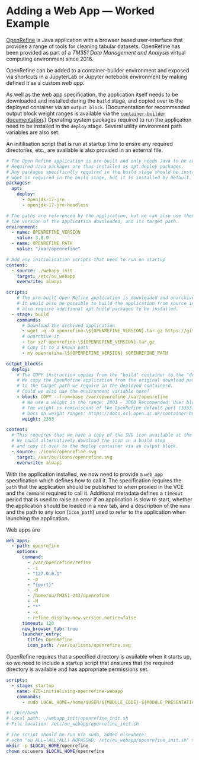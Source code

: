 # Adding a Web App — Worked Example

[OpenRefine](https://openrefine.org/) is Java application with a browser based user-interface that provides a range of tools for cleaning tabular datasets. OpenRefine has been provided as part of a *TM351 Data Management and Analysis* virtual computing environment since 2016.

OpenRefine can be added to a container-builder environment and exposed via shortcuts in a JupyterLab or Jupyter notebook environment by making defined it as a custom *web app*.

As well as the web app specification, the application itself needs to be downloaded and installed during the `build` stage, and copied over to the deployed container via an `output block`. (Documentation for recommended output block weight ranges is available via the [`container-builder` documentation](https://docs.ocl.open.ac.uk/container-builder/v3/developer/output_block_weights.html).) Operating system packages required to run the application need to be installed in the `deploy` stage. Several utility environment path variables are also set.

An initilisation script that is run at startup time to ensire any required directories, etc., are available is also provided in an external file.

```yaml
# The Open Refine application is pre-built and only needs Java to be available in the deploy stage.
# Required Java packages are thus installed as apt.deploy packages.
# Any packages specifically required in the build stage should be install as apt.build packages.
# wget is required in the build stage, but it is installed by default.
packages:
  apt:
    deploy:
      - openjdk-17-jre 
      - openjdk-17-jre-headless

# The paths are referenced by the application, but we can also use them to specify
# the version of the application downloaded, and its target path.
environment:
  - name: OPENREFINE_VERSION
    value: 3.8.0
  - name: OPENREFINE_PATH
    value: "/var/openrefine"

# Add any initialisation scripts that need to run on startup
content:
  - source: ./webapp_init
    target: /etc/ou_webapp
    overwrite: always

scripts:
    # The pre-built Open Refine application is downloaded and unarchived during a build step.
    # It would also be possible to build the application from source in this step, which might
    # also require additional apt.build packages to be installed.
  - stage: build
    commands:
      # Download the archived application
      - wget -q -O openrefine-\${OPENREFINE_VERSION}.tar.gz https://github.com/OpenRefine/OpenRefine/releases/download/\${OPENREFINE_VERSION}/openrefine-linux-\${OPENREFINE_VERSION}.tar.gz
      # Unarchive it
      - tar xzf openrefine-\${OPENREFINE_VERSION}.tar.gz
      # Copy it to a known path
      - mv openrefine-\${OPENREFINE_VERSION} $OPENREFINE_PATH

output_blocks:
  deploy:
    # The COPY instruction copies from the "build" container to the "deploy" container.
    # We copy the OpenRefine application from the original download path in the build stage
    # to the target path we require in the deployed containerd.
    # Could we also use the environment variable here?
    - block: COPY --from=base /var/openrefine /var/openrefine
      # We use a weight in the range: 2001 - 3000 Recommended: User blocks
      # The weight is reminiscent of the OpenRefine default port (3333).
      # Docs on weight ranges: https://docs.ocl.open.ac.uk/container-builder/v3/developer/output_block_weights.html
      weight: 2333

content:
  # This requires that we have a copy of the SVG icon available at the specified source path
  # We could alternatively download the icon in a build step
  # and copy it over to the deploy container via an output block.
  - source: ./icons/openrefine.svg
    target: /var/ou/icons/openrefine.svg
    overwrite: always
```

With the application installed, we now need to provide a `web_app` specification which defines how to call it. The specification requires the `path` that the application should be published to when proxied in the VCE and the `command` required to call it. Additional metadata defines a `timeout` period that is used to raise an error if an application is slow to start, whether the application should be loaded in a new tab, and a description of the `name` and the path to any icon (`icon_path`) used to refer to the application when launching the application.

Web apps are 

```yaml
web_apps:
  - path: openrefine
    options:
      command:
        - /var/openrefine/refine
        - -i
        - "127.0.0.1"
        - -p
        - "{port}"
        - -d
        - /home/ou/TM351-24J/openrefine
        - -H
        - "*"
        - -x
        - refine.display.new.version.notice=false
      timeout: 120
      new_browser_tab: true
      launcher_entry:
        title: OpenRefine
        icon_path: /var/ou/icons/openrefine.svg
```

OpenRefine requires that a specified directory is available when it starts up, so we need to include a startup script that ensiures that the required directory is available and has appropriate permissions set.

```yaml
scripts:
  - stage: startup
    name: 475-initialising-openrefine-webapp
    commands:
      - sudo LOCAL_HOME=/home/$USER/${MODULE_CODE}-${MODULE_PRESENTATION} /etc/ou_webapp/openrefine_init.sh
```

```bash
#! /bin/bash
# Local path: ./webapp_init/openrefine_init.sh
# File location: /etc/ou_webapp/openrefine_init.sh

# The script should be run via sudo, added elsewhere:
# echo "ou ALL=(ALL:ALL) NOPASSWD: /etc/ou_webapp/openrefine_init.sh" >> /etc/sudoers
mkdir -p $LOCAL_HOME/openrefine
chown ou:users $LOCAL_HOME/openrefine

```

